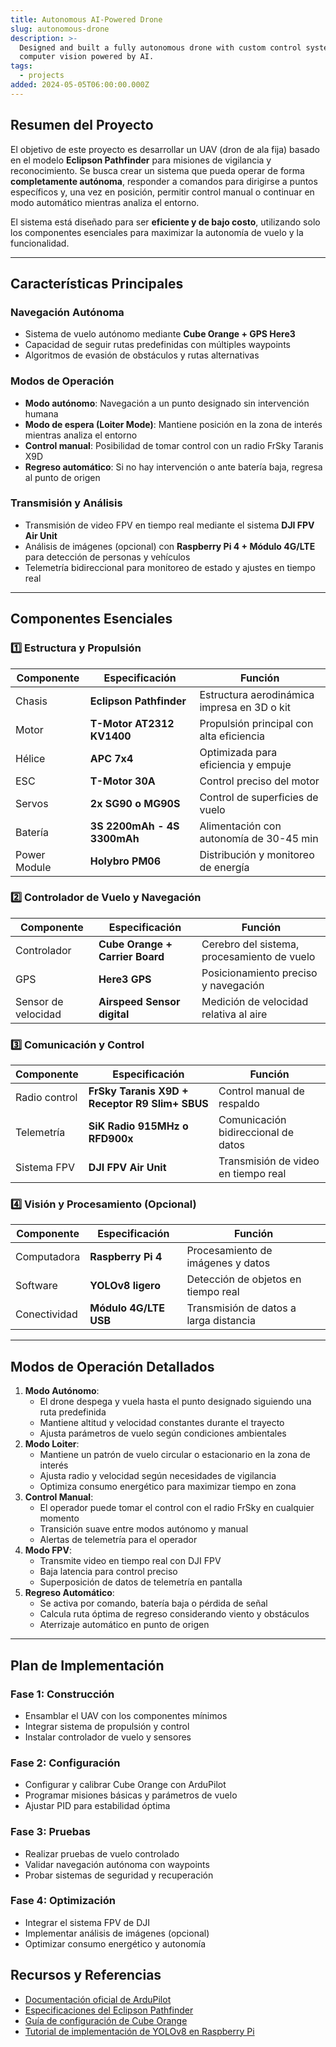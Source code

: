 ```yaml
---
title: Autonomous AI-Powered Drone
slug: autonomous-drone
description: >-
  Designed and built a fully autonomous drone with custom control systems and
  computer vision powered by AI.
tags:
  - projects
added: 2024-05-05T06:00:00.000Z
---
```


## Resumen del Proyecto

El objetivo de este proyecto es desarrollar un UAV (dron de ala fija) basado en el modelo **Eclipson Pathfinder** para misiones de vigilancia y reconocimiento. Se busca crear un sistema que pueda operar de forma **completamente autónoma**, responder a comandos para dirigirse a puntos específicos y, una vez en posición, permitir control manual o continuar en modo automático mientras analiza el entorno.

El sistema está diseñado para ser **eficiente y de bajo costo**, utilizando solo los componentes esenciales para maximizar la autonomía de vuelo y la funcionalidad.

***

## Características Principales

### Navegación Autónoma

* Sistema de vuelo autónomo mediante **Cube Orange + GPS Here3**
* Capacidad de seguir rutas predefinidas con múltiples waypoints
* Algoritmos de evasión de obstáculos y rutas alternativas

### Modos de Operación

* **Modo autónomo**: Navegación a un punto designado sin intervención humana
* **Modo de espera (Loiter Mode)**: Mantiene posición en la zona de interés mientras analiza el entorno
* **Control manual**: Posibilidad de tomar control con un radio FrSky Taranis X9D
* **Regreso automático**: Si no hay intervención o ante batería baja, regresa al punto de origen

### Transmisión y Análisis

* Transmisión de video FPV en tiempo real mediante el sistema **DJI FPV Air Unit**
* Análisis de imágenes (opcional) con **Raspberry Pi 4 + Módulo 4G/LTE** para detección de personas y vehículos
* Telemetría bidireccional para monitoreo de estado y ajustes en tiempo real

***

## Componentes Esenciales

### 1️⃣ Estructura y Propulsión

| Componente   | Especificación              | Función                                     |
| ------------ | --------------------------- | ------------------------------------------- |
| Chasis       | **Eclipson Pathfinder**     | Estructura aerodinámica impresa en 3D o kit |
| Motor        | **T-Motor AT2312 KV1400**   | Propulsión principal con alta eficiencia    |
| Hélice       | **APC 7x4**                 | Optimizada para eficiencia y empuje         |
| ESC          | **T-Motor 30A**             | Control preciso del motor                   |
| Servos       | **2x SG90 o MG90S**         | Control de superficies de vuelo             |
| Batería      | **3S 2200mAh - 4S 3300mAh** | Alimentación con autonomía de 30-45 min     |
| Power Module | **Holybro PM06**            | Distribución y monitoreo de energía         |

### 2️⃣ Controlador de Vuelo y Navegación

| Componente          | Especificación                  | Función                                     |
| ------------------- | ------------------------------- | ------------------------------------------- |
| Controlador         | **Cube Orange + Carrier Board** | Cerebro del sistema, procesamiento de vuelo |
| GPS                 | **Here3 GPS**                   | Posicionamiento preciso y navegación        |
| Sensor de velocidad | **Airspeed Sensor digital**     | Medición de velocidad relativa al aire      |

### 3️⃣ Comunicación y Control

| Componente    | Especificación                                 | Función                             |
| ------------- | ---------------------------------------------- | ----------------------------------- |
| Radio control | **FrSky Taranis X9D + Receptor R9 Slim+ SBUS** | Control manual de respaldo          |
| Telemetría    | **SiK Radio 915MHz o RFD900x**                 | Comunicación bidireccional de datos |
| Sistema FPV   | **DJI FPV Air Unit**                           | Transmisión de video en tiempo real |

### 4️⃣ Visión y Procesamiento (Opcional)

| Componente   | Especificación        | Función                                |
| ------------ | --------------------- | -------------------------------------- |
| Computadora  | **Raspberry Pi 4**    | Procesamiento de imágenes y datos      |
| Software     | **YOLOv8 ligero**     | Detección de objetos en tiempo real    |
| Conectividad | **Módulo 4G/LTE USB** | Transmisión de datos a larga distancia |

***

## Modos de Operación Detallados

1. **Modo Autónomo**:
   * El drone despega y vuela hasta el punto designado siguiendo una ruta predefinida
   * Mantiene altitud y velocidad constantes durante el trayecto
   * Ajusta parámetros de vuelo según condiciones ambientales
2. **Modo Loiter**:
   * Mantiene un patrón de vuelo circular o estacionario en la zona de interés
   * Ajusta radio y velocidad según necesidades de vigilancia
   * Optimiza consumo energético para maximizar tiempo en zona
3. **Control Manual**:
   * El operador puede tomar el control con el radio FrSky en cualquier momento
   * Transición suave entre modos autónomo y manual
   * Alertas de telemetría para el operador
4. **Modo FPV**:
   * Transmite video en tiempo real con DJI FPV
   * Baja latencia para control preciso
   * Superposición de datos de telemetría en pantalla
5. **Regreso Automático**:
   * Se activa por comando, batería baja o pérdida de señal
   * Calcula ruta óptima de regreso considerando viento y obstáculos
   * Aterrizaje automático en punto de origen

***

## Plan de Implementación

### Fase 1: Construcción

* Ensamblar el UAV con los componentes mínimos
* Integrar sistema de propulsión y control
* Instalar controlador de vuelo y sensores

### Fase 2: Configuración

* Configurar y calibrar Cube Orange con ArduPilot
* Programar misiones básicas y parámetros de vuelo
* Ajustar PID para estabilidad óptima

### Fase 3: Pruebas

* Realizar pruebas de vuelo controlado
* Validar navegación autónoma con waypoints
* Probar sistemas de seguridad y recuperación

### Fase 4: Optimización

* Integrar el sistema FPV de DJI
* Implementar análisis de imágenes (opcional)
* Optimizar consumo energético y autonomía

## Recursos y Referencias

* [Documentación oficial de ArduPilot](https://ardupilot.org/plane/)
* [Especificaciones del Eclipson Pathfinder](https://www.eclipson-airplanes.com/)
* [Guía de configuración de Cube Orange](https://docs.cubepilot.org/user-guides/autopilot/the-cube-module-overview)
* [Tutorial de implementación de YOLOv8 en Raspberry Pi](https://github.com/ultralytics/ultralytics)
